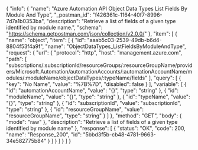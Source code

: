 {
  "info": {
    "name": "Azure Automation API Object Data Types List Fields By Module And Type",
    "_postman_id": "f426361c-1164-40f7-8996-7d7a1b0353ba",
    "description": "Retrieve a list of fields of a given type identified by module name.",
    "schema": "https://schema.getpostman.com/json/collection/v2.0.0/"
  },
  "item": [
    {
      "name": "object",
      "item": [
        {
          "id": "aaab5c03-2539-49db-b6d4-8804f53f4a9f",
          "name": "ObjectDataTypes_ListFieldsByModuleAndType",
          "request": {
            "url": {
              "protocol": "http",
              "host": "management.azure.com",
              "path": [
                "subscriptions/:subscriptionId/resourceGroups/:resourceGroupName/providers/Microsoft.Automation/automationAccounts/:automationAccountName/modules/:moduleName/objectDataTypes/:typeName/fields"
              ],
              "query": [
                {
                  "key": "No Name",
                  "value": "%7B%7D",
                  "disabled": false
                }
              ],
              "variable": [
                {
                  "id": "automationAccountName",
                  "value": "{}",
                  "type": "string"
                },
                {
                  "id": "moduleName",
                  "value": "{}",
                  "type": "string"
                },
                {
                  "id": "typeName",
                  "value": "{}",
                  "type": "string"
                },
                {
                  "id": "subscriptionId",
                  "value": "subscriptionId",
                  "type": "string"
                },
                {
                  "id": "resourceGroupName",
                  "value": "resourceGroupName",
                  "type": "string"
                }
              ]
            },
            "method": "GET",
            "body": {
              "mode": "raw"
            },
            "description": "Retrieve a list of fields of a given type identified by module name"
          },
          "response": [
            {
              "status": "OK",
              "code": 200,
              "name": "Response_200",
              "id": "5bbd3f5b-cb48-4781-9663-34e582775b84"
            }
          ]
        }
      ]
    }
  ]
}